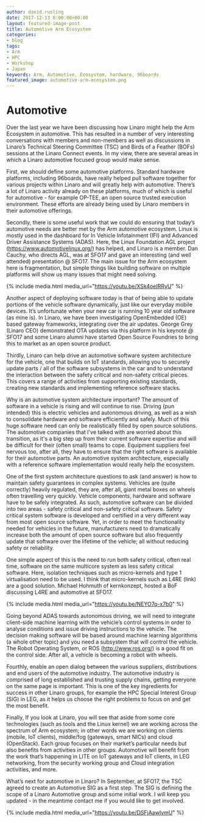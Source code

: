 ```yaml
---
author: david.rusling
date: 2017-12-13 8:00:00+00:00
layout: featured-image-post
title: Automotive Arm Ecosystem
categories:
- blog
tags: 
- Arm
- HPC
- Workshop
- Japan
keywords: Arm, Automotive, Ecosystem, hardware, 96boards
featured_image: automotive-arm-ecosystem.png
---
```


<div class="col-md-8" markdown="1">

# Automotive 

Over the last year we have been discussing how Linaro might help the Arm Ecosystem in automotive. This has resulted in a number of very interesting conversations with members and non-members as well as discussions in Linaro’s Technical Steering Committee (TSC) and Birds of a Feather (BOFs) sessions at the Linaro Connect events. In my view, there are several areas in which a Linaro automotive focused group would make sense. 

First, we should define some automotive platforms. Standard hardware platforms, including 96boards, have really helped pull software together for various projects within Linaro and will greatly help with automotive. There’s a lot of Linaro activity already on these platforms, much of which is useful for automotive - for example OP-TEE, an open source trusted execution environment. These efforts are already being used by Linaro members in their automotive offerings.

Secondly, there is some useful work that we could do ensuring that today’s automotive needs are better met by the Arm automotive ecosystem. Linux is mostly used in the dashboard for In Vehicle Infotainment (IFI) and Advanced Driver Assistance Systems (ADAS). Here, the Linux Foundation AGL project (https://www.automotivelinux.org/) has helped, and Linaro is a member. Dan Cauchy, who directs AGL, was at SFO17 and gave an interesting (and well attended) presentation @ SFO17. The main issue for the Arm ecosystem here is fragmentation, but simple things like building software on multiple platforms will show us many issues that might need solving. 

</div>
<div class="col-md-4">

{% include media.html media_url="https://youtu.be/XSk4oeIRRyU" %}

</div>


<div class="col-md-8" markdown="1">

Another aspect of deploying software today is that of being able to update portions of the vehicle software dynamically, just like our everyday mobile devices. It’s unfortunate when your new car is running 10 year old software (as mine is). In Linaro, we have been investigating OpenEmbedded (OE) based gateway frameworks, integrating over the air updates. George Grey (Linaro CEO) demonstrated OTA updates via this platform in his keynote @ SFO17 and some Linaro alumni have started Open Source Foundries to bring this to market as an open source product. 

Thirdly, Linaro can help drive an automotive software system architecture for the vehicle, one that builds on IoT standards, allowing you to securely update parts / all of the software subsystems in the car and to understand the interaction between the safety critical and non-safety critical pieces. This covers a range of activities from supporting existing standards, creating new standards and implementing reference software stacks.

Why is an automotive system architecture important? The amount of software in a vehicle is rising and will continue to rise. Driving (pun intended) this is electric vehicles and autonomous driving, as well as a wish to consolidate hardware and software efficiently and safely. Much of this huge software need can only be realistically filled by open source solutions. The automotive companies that I've talked with are worried about this transition, as it's a big step up from their current software expertise and will be difficult for their (often small) teams to cope. Equipment suppliers feel nervous too, after all, they have to ensure that the right software is available for their automotive parts. An automotive system architecture, especially with a reference software implementation would really help the ecosystem.

One of the first system architecture questions to ask (and answer) is how to maintain safety guarantees in complex systems. Vehicles are (quite correctly) heavily regulated, they are, after all, giant metal boxes on wheels often travelling very quickly. Vehicle components, hardware and software have to be safely integrated. As such, automotive software can be divided into two areas - safety critical and non-safety critical software. Safety critical system software is developed and certified in a very different way from most open source software. Yet, in order to meet the functionality needed for vehicles in the future, manufacturers need to dramatically increase both the amount of open source software but also frequently update that software over the lifetime of the vehicle; all without reducing safety or reliability.

One simple aspect of this is the need to run both safety critical, often real time, software on the same multicore system as less safety critical software. Here, isolation techniques such as micro-kernels and type 1 virtualisation need to be used. I think that micro-kernels such as L4RE (link) are a good solution. Michael Hohmuth of kernkonzept, hosted a BoF discussing L4RE and automotive at SFO17.


</div>
<div class="col-md-4">

{% include media.html media_url="https://youtu.be/NEYO7q-x7b0" %}

</div>
<div class="col-md-8" markdown="1">

Going beyond ADAS towards autonomous driving, we will need to integrate client-side machine learning with the vehicle’s control systems in order to analyse conditions and issue driving instructions to the vehicle. The decision making software will be based around machine learning algorithms (a whole other topic) and you need a subsystem that will control the vehicle. The Robot Operating System, or ROS (http://www.ros.org/) is a good fit on the control side. After all, a vehicle is becoming a robot with wheels. 

Fourthly, enable an open dialog between the various suppliers, distributions and end users of the automotive industry. The automotive industry is comprised of long established and trusting supply chains, getting everyone on the same page is important. This is one of the key ingredients for success in other Linaro groups, for example the HPC Special Interest Group (SIG) in LEG, as it helps us choose the right problems to focus on and get the most benefit.

Finally, If you look at Linaro, you will see that aside from some core technologies (such as tools and the Linux kernel) we are working across the spectrum of Arm ecosystem; in other words we are working on clients (mobile, IoT clients), middle/fog (gateways, smart NICs) and cloud (OpenStack). Each group focuses on their market’s particular needs but also benefits from activities in other groups. Automotive will benefit from the work that’s happening in LITE on IoT gateways and IoT clients, in LEG networking, from the security working group and Cloud integration activities, and more. 

What’s next for automotive in Linaro? In September, at SFO17, the TSC agreed to create an Automotive SIG as a first step. The SIG is defining the scope of a Linaro Automotive group and some initial work. I will keep you updated - in the meantime contact me if you would like to get involved. 


</div>

<div class="col-md-4">

{% include media.html media_url="https://youtu.be/DSFjAawIvmU" %}

</div>










